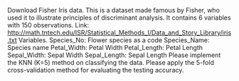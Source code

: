 Download Fisher Iris data. This is a dataset made famous by Fisher, who used it to illustrate principles 
of discriminant analysis. It contains 6 variables with 150 observations. 
Link: http://math.tntech.edu/ISR/Statistical_Methods_I/Data_and_Story_Library/iris.txt 
Variables. 
Species_No: Flower species as a code 
Species_Name: Species name 
Petal_Width: Petal Width 
Petal_Length: Petal Length 
Sepal_Width: Sepal Width 
Sepal_Length: Sepal Length 
Please implement the KNN (K=5) method on classifying the data. Please apply the 5-fold cross-validation 
method for evaluating the testing accuracy.  

